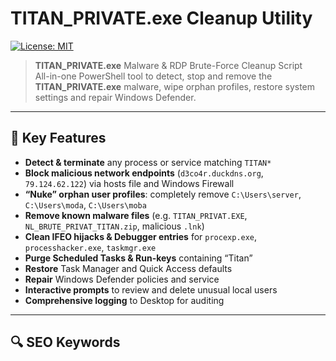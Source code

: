 # TITAN_PRIVATE.exe Cleanup Utility

[![License: MIT](https://img.shields.io/badge/License-MIT-blue.svg)](LICENSE)

> **TITAN_PRIVATE.exe** Malware & RDP Brute-Force Cleanup Script  
> All-in-one PowerShell tool to detect, stop and remove the **TITAN_PRIVATE.exe** malware, wipe orphan profiles, restore system settings and repair Windows Defender.

---

## 🚀 Key Features

- **Detect & terminate** any process or service matching `TITAN*`  
- **Block malicious network endpoints** (`d3co4r.duckdns.org`, `79.124.62.122`) via hosts file and Windows Firewall  
- **“Nuke” orphan user profiles**: completely remove `C:\Users\server`, `C:\Users\moda`, `C:\Users\moba`  
- **Remove known malware files** (e.g. `TITAN_PRIVAT.EXE`, `NL_BRUTE_PRIVAT_TITAN.zip`, malicious `.lnk`)  
- **Clean IFEO hijacks & Debugger entries** for `procexp.exe`, `processhacker.exe`, `taskmgr.exe`  
- **Purge Scheduled Tasks & Run-keys** containing “Titan”  
- **Restore** Task Manager and Quick Access defaults  
- **Repair** Windows Defender policies and service  
- **Interactive prompts** to review and delete unusual local users  
- **Comprehensive logging** to Desktop for auditing  

---

## 🔍 SEO Keywords

